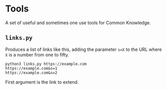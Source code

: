 # Tools

A set of useful and sometimes one use tools for Common Knowledge.

## `links.py`

Produces a list of links like this, adding the parameter `s=X` to the URL where
`X` is a number from one to fifty.

```
python3 links.py https://example.com
https://example.com&s=1
https://example.com&s=2
```

First argument is the link to extend.
